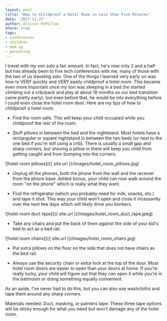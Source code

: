 ```yaml
---
layout: post
title: "How to Childproof a Hotel Room in Less than Five Minutes"
date: '2017-11-27'
author: Allison McMillan
share: true
tags:
- conferences
- children
- mom up
- parenting
---
```


I travel with my son solo a fair amount. In fact, he's now only 2 and a half but has already been to five tech conferences with me, many of those with the two of us traveling solo. One of the things I learned very early on was how to VERY quickly and VERY easily childproof a hotel room. This became even more important once my son was sleeping in a bed (he started climbing out a crib/pack and play at about 18 months so our bed transition came pretty early), but even before that, he would be into everything before I could even close the hotel room door. Here are my tips of how to childproof a hotel room.

* Find the room safe. This will keep your child occupied while you childproof the rest of the room.

* Stuff pillows in between the bed and the nightstand. Most hotels have a rectangular or square nightstand in between the two beds (or next to the one bed if you're still using a crib). There is usually a small gap and sharp corners, but shoving a pillow in there will keep you child from getting caught and from bumping into the corners.

![hotel room pillows]({{ site.url }}/images/hotel_room_pillows.jpg)

* Unplug all the phones, both the phone from the wall and the receiver from the phone base. Added bonus, your child can now walk around the room "on the phone" which is really what they want.

* Find the refrigerator (which you probably need for milk, snacks, etc.) and tape it shut. This way your child won't open and close it incessantly over the next few days which will likely drive you bonkers.

![hotel room duct tape]({{ site.url }}/images/hotel_room_duct_tape.jpeg)

* Take any chairs and put the back of them against the side of your kid's bed to act as a bed rail.

![hotel room chairs]({{ site.url }}/images/hotel_room_chairs.jpg)

* Put extra pillows on the floor on the side that does not have chairs as the bed rail.

* Always use the security chain or extra lock at the top of the door. Most hotel room doors are easier to open than your doors at home. If you're really lucky, your child will figure out that they can open it while you're in the bathroom or doing something equally convenient.

As an aside, I've never had to do this, but you can also use washcloths and tape them around any sharp corners.

Materials needed: Duct, masking, or painters tape. These three tape options will be sticky enough for what you need but won't damage any of the hotel room.
